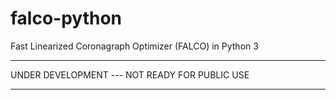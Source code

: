 # falco-python
Fast Linearized Coronagraph Optimizer (FALCO) in Python 3

**********************************************
UNDER DEVELOPMENT --- NOT READY FOR PUBLIC USE
**********************************************
